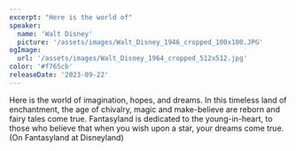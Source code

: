 ```yaml
---
excerpt: "Here is the world of"
speaker:
  name: 'Walt Disney'
  picture: '/assets/images/Walt_Disney_1946_cropped_100x100.JPG'
ogImage:
  url: '/assets/images/Walt_Disney_1964_cropped_512x512.jpg'
color: '#f765cb'
releaseDate: '2023-09-22'
---
```

Here is the world of imagination, hopes, and dreams. In this timeless land of enchantment, the age of chivalry, magic and make-believe are reborn and fairy tales come true. Fantasyland is dedicated to the young-in-heart, to those who believe that when you wish upon a star, your dreams come true. (On Fantasyland at Disneyland)
